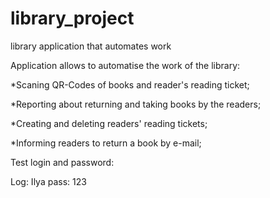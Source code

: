 # library_project
library application that automates work

Application allows to automatise the work of the library:

*Scaning QR-Codes of books and reader's reading ticket;

*Reporting about returning and taking books by the readers;

*Creating and deleting readers' reading tickets;

*Informing readers to return a book by e-mail;

Test login and password:

Log: Ilya
pass: 123

